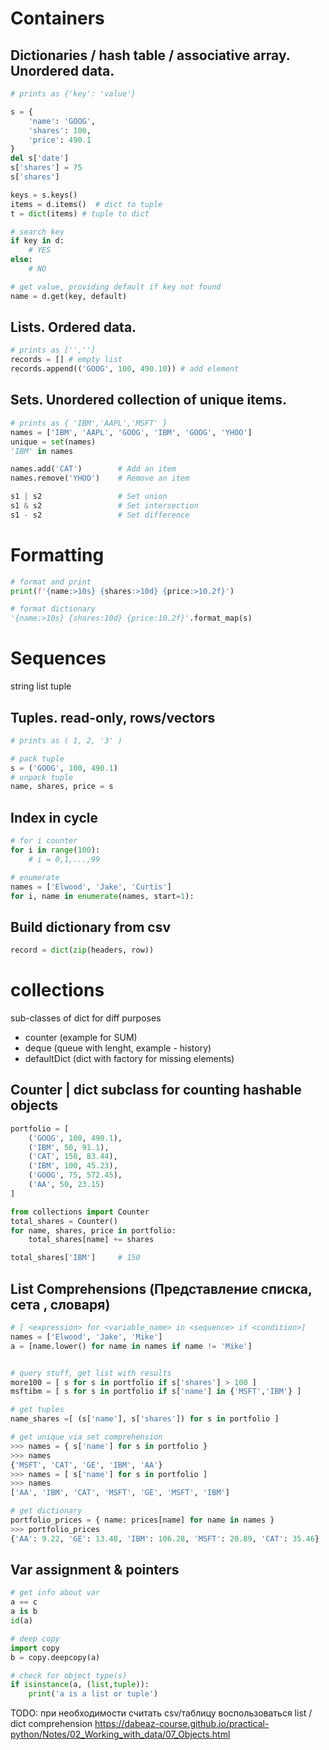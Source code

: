 # Containers

## Dictionaries / hash table / associative array. Unordered data.
```python
# prints as {'key': 'value'}

s = {
    'name': 'GOOG',
    'shares': 100,
    'price': 490.1
}
del s['date']
s['shares'] = 75
s['shares']

keys = s.keys()
items = d.items()  # dict to tuple
t = dict(items) # tuple to dict

# search key
if key in d:
    # YES
else:
    # NO

# get value, providing default if key not found
name = d.get(key, default)

```

## Lists. Ordered data.
```python
# prints as ['','']
records = [] # empty list
records.append(('GOOG', 100, 490.10)) # add element

```

## Sets. Unordered collection of unique items.
```python
# prints as { 'IBM','AAPL','MSFT' }
names = ['IBM', 'AAPL', 'GOOG', 'IBM', 'GOOG', 'YHOO']
unique = set(names)
'IBM' in names

names.add('CAT')        # Add an item
names.remove('YHOO')    # Remove an item

s1 | s2                 # Set union
s1 & s2                 # Set intersection
s1 - s2                 # Set difference
```

# Formatting
```python
# format and print
print(f'{name:>10s} {shares:>10d} {price:>10.2f}')

# format dictionary
'{name:>10s} {shares:10d} {price:10.2f}'.format_map(s)


```




# Sequences
string
list
tuple

## Tuples. read-only, rows/vectors
```python
# prints as ( 1, 2, '3' )

# pack tuple
s = ('GOOG', 100, 490.1)
# unpack tuple
name, shares, price = s
```

## Index in cycle
```python
# for i counter
for i in range(100):
    # i = 0,1,...,99

# enumerate
names = ['Elwood', 'Jake', 'Curtis']
for i, name in enumerate(names, start=1):
```

## Build dictionary from csv
```python
record = dict(zip(headers, row))
```

# collections
sub-classes of dict for diff purposes
- counter (example for SUM)
- deque (queue with lenght, example - history)
- defaultDict (dict with factory for missing elements)

## Counter 	| dict subclass for counting hashable objects
```python
portfolio = [
    ('GOOG', 100, 490.1),
    ('IBM', 50, 91.1),
    ('CAT', 150, 83.44),
    ('IBM', 100, 45.23),
    ('GOOG', 75, 572.45),
    ('AA', 50, 23.15)
]

from collections import Counter
total_shares = Counter()
for name, shares, price in portfolio:
    total_shares[name] += shares

total_shares['IBM']     # 150

```

## List Comprehensions (Представление списка, сета , словаря)
```python
# [ <expression> for <variable_name> in <sequence> if <condition>]
names = ['Elwood', 'Jake', 'Mike']
a = [name.lower() for name in names if name != 'Mike']


# query stuff, get list with results
more100 = [ s for s in portfolio if s['shares'] > 100 ]
msftibm = [ s for s in portfolio if s['name'] in {'MSFT','IBM'} ]

# get tuples
name_shares =[ (s['name'], s['shares']) for s in portfolio ]

# get unique via set comprehension
>>> names = { s['name'] for s in portfolio }
>>> names
{'MSFT', 'CAT', 'GE', 'IBM', 'AA'}
>>> names = [ s['name'] for s in portfolio ]
>>> names
['AA', 'IBM', 'CAT', 'MSFT', 'GE', 'MSFT', 'IBM']

# get dictionary
portfolio_prices = { name: prices[name] for name in names }
>>> portfolio_prices
{'AA': 9.22, 'GE': 13.48, 'IBM': 106.28, 'MSFT': 20.89, 'CAT': 35.46}
```

## Var assignment & pointers
```python
# get info about var
a == c
a is b
id(a)

# deep copy
import copy
b = copy.deepcopy(a)

# check for object type(s)
if isinstance(a, (list,tuple)):
    print('a is a list or tuple')
```

TODO: при необходимости считать csv/таблицу воспользоваться list / dict comprehension
https://dabeaz-course.github.io/practical-python/Notes/02_Working_with_data/07_Objects.html
